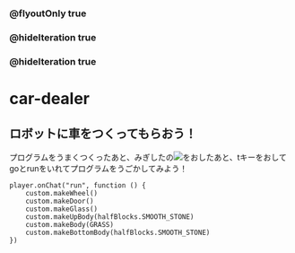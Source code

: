 ### @flyoutOnly true
### @hideIteration true
### @hideIteration true

# car-dealer

## ロボットに車をつくってもらおう！

プログラムをうまくつくったあと、みぎしたの![](https://raw.githubusercontent.com/camp-minecraft/TechkidsCampTutorial/master/images/playbutton.png)をおしたあと、tキーをおしてgoとrunをいれてプログラムをうごかしてみよう！

```ghost
player.onChat("run", function () {
    custom.makeWheel()
    custom.makeDoor()
    custom.makeGlass()
    custom.makeUpBody(halfBlocks.SMOOTH_STONE)
    custom.makeBody(GRASS)
    custom.makeBottomBody(halfBlocks.SMOOTH_STONE)
})
```